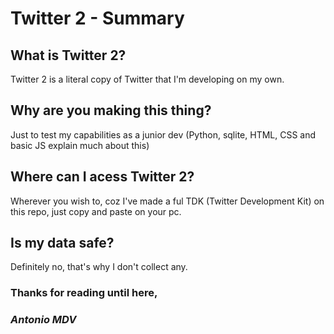 # Twitter 2 - Summary

## What is Twitter 2?
Twitter 2 is a literal copy of Twitter that I'm developing on my own.

## Why are you making this thing?
Just to test my capabilities as a junior dev (Python, sqlite, HTML, CSS and basic JS explain much about this)

## Where can I acess Twitter 2?
Wherever you wish to, coz I've made a ful TDK (Twitter Development Kit) on this repo, just copy and paste on your pc.

## Is my data safe?
Definitely no, that's why I don't collect any.

### Thanks for reading until here, 
### _Antonio MDV_